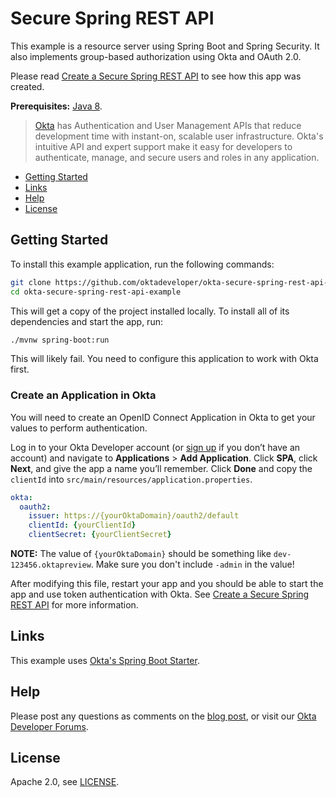 # Secure Spring REST API

This example is a resource server using Spring Boot and Spring Security. It also implements group-based authorization using Okta and OAuth 2.0.

Please read [Create a Secure Spring REST API](https://developer.okta.com/blog/2018/12/18/secure-spring-rest-api) to see how this app was created.

**Prerequisites:** [Java 8](http://www.oracle.com/technetwork/java/javase/downloads/jdk8-downloads-2133151.html).

> [Okta](https://developer.okta.com/) has Authentication and User Management APIs that reduce development time with instant-on, scalable user infrastructure. Okta's intuitive API and expert support make it easy for developers to authenticate, manage, and secure users and roles in any application.

* [Getting Started](#getting-started)
* [Links](#links)
* [Help](#help)
* [License](#license)

## Getting Started

To install this example application, run the following commands:

```bash
git clone https://github.com/oktadeveloper/okta-secure-spring-rest-api-example.git
cd okta-secure-spring-rest-api-example
```

This will get a copy of the project installed locally. To install all of its dependencies and start the app, run:
 
```bash
./mvnw spring-boot:run
```

This will likely fail. You need to configure this application to work with Okta first.

### Create an Application in Okta

You will need to create an OpenID Connect Application in Okta to get your values to perform authentication. 

Log in to your Okta Developer account (or [sign up](https://developer.okta.com/signup/) if you don’t have an account) and navigate to **Applications** > **Add Application**. Click **SPA**, click **Next**, and give the app a name you’ll remember. Click **Done** and copy the `clientId` into `src/main/resources/application.properties`. 

```yaml                            
okta:  
  oauth2: 
    issuer: https://{yourOktaDomain}/oauth2/default  
    clientId: {yourClientId}  
    clientSecret: {yourClientSecret}    
```

**NOTE:** The value of `{yourOktaDomain}` should be something like `dev-123456.oktapreview`. Make sure you don't include `-admin` in the value!

After modifying this file, restart your app and you should be able to start the app and use token authentication with Okta. See [Create a Secure Spring REST API](https://developer.okta.com/blog/2018/12/18/secure-spring-rest-api) for more information.

## Links

This example uses [Okta's Spring Boot Starter](https://github.com/okta/okta-spring-boot).

## Help

Please post any questions as comments on the [blog post](https://developer.okta.com/blog/2018/12/18/secure-spring-rest-api), or visit our [Okta Developer Forums](https://devforum.okta.com/).

## License

Apache 2.0, see [LICENSE](LICENSE).